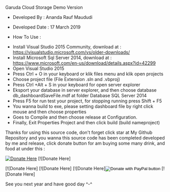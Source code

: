 Garuda Cloud Storage Demo Version

* Developed By : Ananda Rauf Maududi

* Developed Date : 17 March 2019

* How To Use :

- Install Visual Studio 2015 Community, download at : https://visualstudio.microsoft.com/vs/older-downloads/
- Install Microsoft Sql Server 2014, download at : https://www.microsoft.com/en-us/download/details.aspx?id=42299
- Open Visual Studio 2015
- Press Ctrl + O in your keyboard or klik files menu and klik open projects
- Choose project file (File Extension .sln and .vbproj)
- Press Ctrl +Alt + S in your keyboard for open server explorer 
- Eksport your database in server explorer, and then choose database db_dashboardSaveFile.mdf at folder Database SQL Server 2014
- Press F5 for run test your project, for stopping running press Shift + F5
- You wanna build to exe, please setting dashboard file by right click mouse and then choose properties
- Goes to Compile and then choose release at Configuration.
- Finally, Exit Properties Project and then click build (build  nameproject)

Thanks for using this source code, don't forget click star at My Github Repository and you wanna this source code has been completed developed by me and release, click donate button for am buying some many drink, and food at under this :

[![Donate Here](https://opencollective.com/OpenSID/backers/badge.svg)](#backers)
[![Donate Here]<form action="https://www.paypal.com/cgi-bin/webscr" method="post" target="_top">
[![Donate Here]<input type="hidden" name="cmd" value="_s-xclick" />
[![Donate Here]<input type="hidden" name="hosted_button_id" value="M2PAQFSADHMTA" />
[![Donate Here]<input type="image" src="https://www.paypalobjects.com/en_US/i/btn/btn_donateCC_LG.gif" border="0" name="submit" title="PayPal - The safer, easier way to pay online!" alt="Donate with PayPal button"/>
[![Donate Here]<img alt="" border="0" src="https://www.paypal.com/en_ZA/i/scr/pixel.gif" width="1" height="1"/>
</form>


See you next year and have good day ^-^
